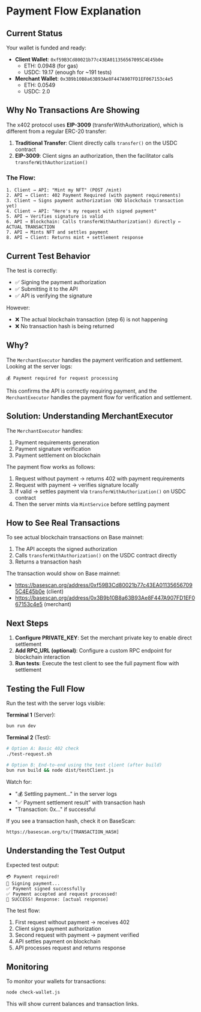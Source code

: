 # Payment Flow Explanation

## Current Status

Your wallet is funded and ready:
- **Client Wallet**: `0xf59B3Cd80021b77c43EA011356567095C4E45b0e`
  - ETH: 0.0948 (for gas)
  - USDC: 19.17 (enough for ~191 tests)
- **Merchant Wallet**: `0x3B9b10B8a63B93Ae8F447A907FD1EF067153c4e5`
  - ETH: 0.0549
  - USDC: 2.0

## Why No Transactions Are Showing

The x402 protocol uses **EIP-3009** (transferWithAuthorization), which is different from a regular ERC-20 transfer:

1. **Traditional Transfer**: Client directly calls `transfer()` on the USDC contract
2. **EIP-3009**: Client signs an authorization, then the facilitator calls `transferWithAuthorization()`

### The Flow:

```
1. Client → API: "Mint my NFT" (POST /mint)
2. API → Client: 402 Payment Required (with payment requirements)
3. Client → Signs payment authorization (NO blockchain transaction yet)
4. Client → API: "Here's my request with signed payment"
5. API → Verifies signature is valid
6. API → Blockchain: Calls transferWithAuthorization() directly ← ACTUAL TRANSACTION
7. API → Mints NFT and settles payment
8. API → Client: Returns mint + settlement response
```

## Current Test Behavior

The test is correctly:
- ✅ Signing the payment authorization
- ✅ Submitting it to the API
- ✅ API is verifying the signature

However:
- ❌ The actual blockchain transaction (step 6) is not happening
- ❌ No transaction hash is being returned

## Why?

The `MerchantExecutor` handles the payment verification and settlement. Looking at the server logs:
```
💰 Payment required for request processing
```

This confirms the API is correctly requiring payment, and the `MerchantExecutor` handles the payment flow for verification and settlement.

## Solution: Understanding MerchantExecutor

The `MerchantExecutor` handles:
1. Payment requirements generation
2. Payment signature verification
3. Payment settlement on blockchain

The payment flow works as follows:
1. Request without payment → returns 402 with payment requirements
2. Request with payment → verifies signature locally
3. If valid → settles payment via `transferWithAuthorization()` on USDC contract
4. Then the server mints via `MintService` before settling payment

## How to See Real Transactions

To see actual blockchain transactions on Base mainnet:
1. The API accepts the signed authorization
2. Calls `transferWithAuthorization()` on the USDC contract directly
3. Returns a transaction hash

The transaction would show on Base mainnet:
- https://basescan.org/address/0xf59B3Cd80021b77c43EA011356567095C4E45b0e (client)
- https://basescan.org/address/0x3B9b10B8a63B93Ae8F447A907FD1EF067153c4e5 (merchant)

## Next Steps

1. **Configure PRIVATE_KEY**: Set the merchant private key to enable direct settlement
2. **Add RPC_URL (optional)**: Configure a custom RPC endpoint for blockchain interaction
3. **Run tests**: Execute the test client to see the full payment flow with settlement

## Testing the Full Flow

Run the test with the server logs visible:

**Terminal 1** (Server):
```bash
bun run dev
```

**Terminal 2** (Test):
```bash
# Option A: Basic 402 check
./test-request.sh

# Option B: End-to-end using the test client (after build)
bun run build && node dist/testClient.js
```

Watch for:
- "💰 Settling payment..." in the server logs
- "✅ Payment settlement result" with transaction hash
- "Transaction: 0x..." if successful

If you see a transaction hash, check it on BaseScan:
```
https://basescan.org/tx/[TRANSACTION_HASH]
```

## Understanding the Test Output

Expected test output:
```
💳 Payment required!
🔐 Signing payment...
✅ Payment signed successfully
✅ Payment accepted and request processed!
🎉 SUCCESS! Response: [actual response]
```

The test flow:
1. First request without payment → receives 402
2. Client signs payment authorization
3. Second request with payment → payment verified
4. API settles payment on blockchain
5. API processes request and returns response

## Monitoring

To monitor your wallets for transactions:
```bash
node check-wallet.js
```

This will show current balances and transaction links.
